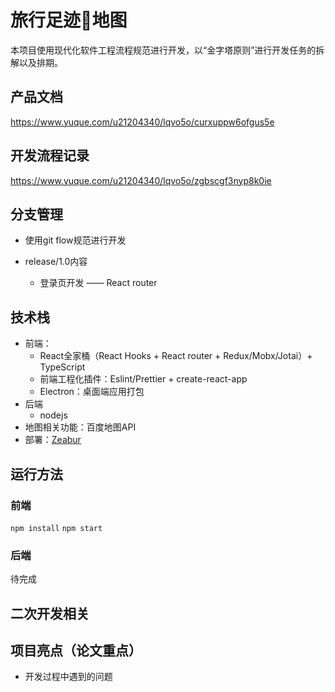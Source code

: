 # 旅行足迹👣地图

本项目使用现代化软件工程流程规范进行开发，以“金字塔原则”进行开发任务的拆解以及排期。

## 产品文档

https://www.yuque.com/u21204340/lqvo5o/curxuppw6ofgus5e

## 开发流程记录

https://www.yuque.com/u21204340/lqvo5o/zgbscgf3nyp8k0ie

## 分支管理

* 使用git flow规范进行开发

* release/1.0内容
  * 登录页开发 —— React router

## 技术栈

* 前端：
  * React全家桶（React Hooks + React router + Redux/Mobx/Jotai）+ TypeScript
  * 前端工程化插件：Eslint/Prettier + create-react-app
  * Electron：桌面端应用打包
* 后端
  * nodejs
* 地图相关功能：百度地图API
* 部署：[Zeabur](https://zeabur.com)

## 运行方法

### 前端

`npm install`
`npm start`

### 后端

待完成

## 二次开发相关

## 项目亮点（论文重点）

* 开发过程中遇到的问题
